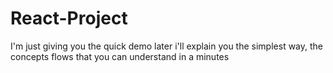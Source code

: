 # React-Project
I'm just giving you the quick demo later i'll explain you the simplest way, the concepts flows that you can understand in a minutes
